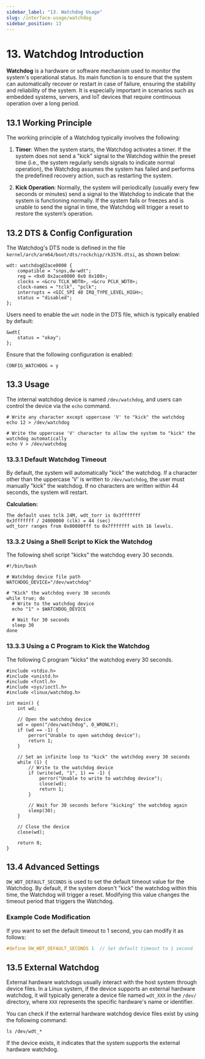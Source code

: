 ```yaml
---
sidebar_label: "13. Watchdog Usage"
slug: /interface-usage/watchdog
sidebar_position: 13
---
```


# 13. Watchdog Introduction

**Watchdog** is a hardware or software mechanism used to monitor the system's operational status. Its main function is to ensure that the system can automatically recover or restart in case of failure, ensuring the stability and reliability of the system. It is especially important in scenarios such as embedded systems, servers, and IoT devices that require continuous operation over a long period.

## 13.1 Working Principle

The working principle of a Watchdog typically involves the following:

1. **Timer**: When the system starts, the Watchdog activates a timer. If the system does not send a "kick" signal to the Watchdog within the preset time (i.e., the system regularly sends signals to indicate normal operation), the Watchdog assumes the system has failed and performs the predefined recovery action, such as restarting the system.

2. **Kick Operation**: Normally, the system will periodically (usually every few seconds or minutes) send a signal to the Watchdog to indicate that the system is functioning normally. If the system fails or freezes and is unable to send the signal in time, the Watchdog will trigger a reset to restore the system’s operation.

## 13.2 DTS & Config Configuration

The Watchdog's DTS node is defined in the file `kernel/arch/arm64/boot/dts/rockchip/rk3576.dtsi`, as shown below:

```
wdt: watchdog@2ace0000 {
    compatible = "snps,dw-wdt";
    reg = <0x0 0x2ace0000 0x0 0x100>;
    clocks = <&cru TCLK_WDT0>, <&cru PCLK_WDT0>;
    clock-names = "tclk", "pclk";
    interrupts = <GIC_SPI 40 IRQ_TYPE_LEVEL_HIGH>;
    status = "disabled";
};
```

Users need to enable the `wdt` node in the DTS file, which is typically enabled by default:

```
&wdt{
    status = "okay";
};
```

Ensure that the following configuration is enabled:

```
CONFIG_WATCHDOG = y
```

## 13.3 Usage

The internal watchdog device is named `/dev/watchdog`, and users can control the device via the `echo` command.

```
# Write any character except uppercase 'V' to "kick" the watchdog
echo 12 > /dev/watchdog

# Write the uppercase 'V' character to allow the system to "kick" the watchdog automatically
echo V > /dev/watchdog
```

### 13.3.1 Default Watchdog Timeout

By default, the system will automatically "kick" the watchdog. If a character other than the uppercase 'V' is written to `/dev/watchdog`, the user must manually "kick" the watchdog. If no characters are written within 44 seconds, the system will restart.

**Calculation:**

```
The default uses tclk 24M, wdt_torr is 0x3fffffff
0x3fffffff / 24000000 (clk) = 44 (sec)
wdt_torr ranges from 0x00000fff to 0x7fffffff with 16 levels.
```

### 13.3.2 Using a Shell Script to Kick the Watchdog

The following shell script "kicks" the watchdog every 30 seconds.

```
#!/bin/bash

# Watchdog device file path
WATCHDOG_DEVICE="/dev/watchdog"

# "Kick" the watchdog every 30 seconds
while true; do
  # Write to the watchdog device
  echo "1" > $WATCHDOG_DEVICE
  
  # Wait for 30 seconds
  sleep 30
done
```

### 13.3.3 Using a C Program to Kick the Watchdog

The following C program "kicks" the watchdog every 30 seconds.

```
#include <stdio.h>
#include <unistd.h>
#include <fcntl.h>
#include <sys/ioctl.h>
#include <linux/watchdog.h>

int main() {
    int wd;
    
    // Open the watchdog device
    wd = open("/dev/watchdog", O_WRONLY);
    if (wd == -1) {
        perror("Unable to open watchdog device");
        return 1;
    }

    // Set an infinite loop to "kick" the watchdog every 30 seconds
    while (1) {
        // Write to the watchdog device
        if (write(wd, "1", 1) == -1) {
            perror("Unable to write to watchdog device");
            close(wd);
            return 1;
        }

        // Wait for 30 seconds before "kicking" the watchdog again
        sleep(30);
    }

    // Close the device
    close(wd);

    return 0;
}
```

## 13.4 Advanced Settings

`DW_WDT_DEFAULT_SECONDS` is used to set the default timeout value for the Watchdog. By default, if the system doesn't "kick" the watchdog within this time, the Watchdog will trigger a reset. Modifying this value changes the timeout period that triggers the Watchdog.

### Example Code Modification

If you want to set the default timeout to 1 second, you can modify it as follows:

```c
#define DW_WDT_DEFAULT_SECONDS 1  // Set default timeout to 1 second
```

## 13.5 External Watchdog

External hardware watchdogs usually interact with the host system through device files. In a Linux system, if the device supports an external hardware watchdog, it will typically generate a device file named `wdt_XXX` in the `/dev/` directory, where `XXX` represents the specific hardware's name or identifier.

You can check if the external hardware watchdog device files exist by using the following command:

```
ls /dev/wdt_*
```

If the device exists, it indicates that the system supports the external hardware watchdog.
